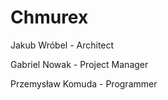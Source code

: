 # Chmurex

Jakub Wróbel - Architect 

Gabriel Nowak - Project Manager

Przemysław Komuda - Programmer

